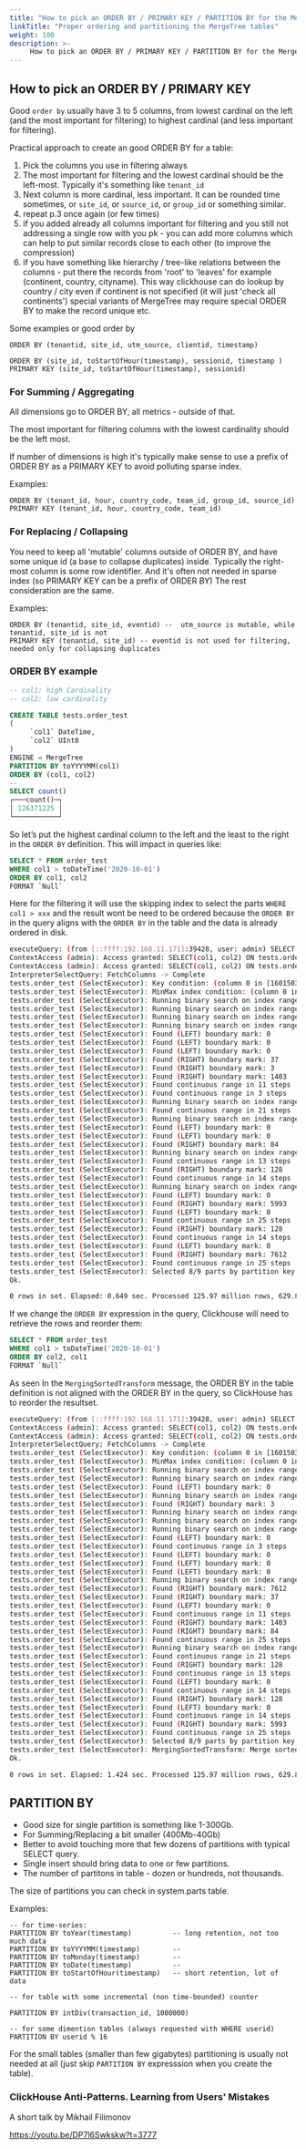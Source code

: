 ```yaml
---
title: "How to pick an ORDER BY / PRIMARY KEY / PARTITION BY for the MergeTree-family table"
linkTitle: "Proper ordering and partitioning the MergeTree tables"
weight: 100
description: >-
     How to pick an ORDER BY / PRIMARY KEY / PARTITION BY for the MergeTree table.
---
```


## How to pick an ORDER BY / PRIMARY KEY

Good `order by` usually have 3 to 5 columns, from lowest cardinal on the left (and the most important for filtering) to highest cardinal (and less important for filtering).
 
Practical approach to create an good ORDER BY for a table:

1. Pick the columns you use in filtering always
2. The most important for filtering and the lowest cardinal should be the left-most. Typically it's something like `tenant_id`
3. Next column is more cardinal, less important. It can be rounded time sometimes, or `site_id`, or `source_id`, or `group_id` or something similar.
4. repeat p.3 once again (or few times)
5. if you added already all columns important for filtering and you still not addressing a single row with you pk - you can add more columns which can help to put similar records close to each other (to improve the compression)
6. if you have something like hierarchy / tree-like relations between the columns - put there the records from 'root' to 'leaves' for example (continent, country, cityname). This way clickhouse can do lookup by country / city even if continent is not specified (it will just 'check all continents')
special variants of MergeTree may require special ORDER BY to make the record unique etc.

Some examples or good order by
```
ORDER BY (tenantid, site_id, utm_source, clientid, timestamp)
```

```
ORDER BY (site_id, toStartOfHour(timestamp), sessionid, timestamp )
PRIMARY KEY (site_id, toStartOfHour(timestamp), sessionid)
```

### For Summing / Aggregating

All dimensions go to ORDER BY, all metrics - outside of that. 

The most important for filtering columns with the lowest cardinality should be the left most.

If number of dimensions is high it's typically make sense to use a prefix of ORDER BY as a PRIMARY KEY to avoid polluting sparse index.

Examples:

```
ORDER BY (tenant_id, hour, country_code, team_id, group_id, source_id)
PRIMARY KEY (tenant_id, hour, country_code, team_id)
```

### For Replacing / Collapsing 

You need to keep all 'mutable' columns outside of ORDER BY, and have some unique id (a base to collapse duplicates) inside. 
Typically the right-most column is some row identifier. And it's often not needed in sparse index (so PRIMARY KEY can be a prefix of ORDER BY)
The rest consideration are the same. 

Examples:

```
ORDER BY (tenantid, site_id, eventid) --  utm_source is mutable, while tenantid, site_id is not
PRIMARY KEY (tenantid, site_id) -- eventid is not used for filtering, needed only for collapsing duplicates
```

### ORDER BY example


```sql
-- col1: high Cardinality
-- col2: low cardinality

CREATE TABLE tests.order_test
(    
     `col1` DateTime,    
     `col2` UInt8
)
ENGINE = MergeTree
PARTITION BY toYYYYMM(col1)
ORDER BY (col1, col2)
--
SELECT count() 
┌───count()─┐ 
│ 126371225 │ 
└───────────┘ 
```

So let’s put the highest cardinal column to the left and the least to the right in the `ORDER BY` definition. This will impact in queries like:

```sql
SELECT * FROM order_test
WHERE col1 > toDateTime('2020-10-01')
ORDER BY col1, col2
FORMAT `Null`
```

Here for the filtering it will use the skipping index to select the parts `WHERE col1 > xxx` and the result wont be need to be ordered because the `ORDER BY` in the query aligns with the `ORDER BY` in the table and the data is already ordered in disk. 

```bash
executeQuery: (from [::ffff:192.168.11.171]:39428, user: admin) SELECT * FROM order_test WHERE col1 > toDateTime('2020-10-01') ORDER BY col1,col2 FORMAT Null; (stage: Complete)
ContextAccess (admin): Access granted: SELECT(col1, col2) ON tests.order_test
ContextAccess (admin): Access granted: SELECT(col1, col2) ON tests.order_test
InterpreterSelectQuery: FetchColumns -> Complete
tests.order_test (SelectExecutor): Key condition: (column 0 in [1601503201, +Inf))
tests.order_test (SelectExecutor): MinMax index condition: (column 0 in [1601503201, +Inf))
tests.order_test (SelectExecutor): Running binary search on index range for part 202010_367_545_8 (7612 marks)
tests.order_test (SelectExecutor): Running binary search on index range for part 202010_549_729_12 (37 marks)
tests.order_test (SelectExecutor): Running binary search on index range for part 202011_689_719_2 (1403 marks)
tests.order_test (SelectExecutor): Running binary search on index range for part 202012_550_730_12 (3 marks)
tests.order_test (SelectExecutor): Found (LEFT) boundary mark: 0
tests.order_test (SelectExecutor): Found (LEFT) boundary mark: 0
tests.order_test (SelectExecutor): Found (LEFT) boundary mark: 0
tests.order_test (SelectExecutor): Found (RIGHT) boundary mark: 37
tests.order_test (SelectExecutor): Found (RIGHT) boundary mark: 3
tests.order_test (SelectExecutor): Found (RIGHT) boundary mark: 1403
tests.order_test (SelectExecutor): Found continuous range in 11 steps
tests.order_test (SelectExecutor): Found continuous range in 3 steps
tests.order_test (SelectExecutor): Running binary search on index range for part 202011_728_728_0 (84 marks)
tests.order_test (SelectExecutor): Found continuous range in 21 steps
tests.order_test (SelectExecutor): Running binary search on index range for part 202011_725_725_0 (128 marks)
tests.order_test (SelectExecutor): Found (LEFT) boundary mark: 0
tests.order_test (SelectExecutor): Found (LEFT) boundary mark: 0
tests.order_test (SelectExecutor): Found (RIGHT) boundary mark: 84
tests.order_test (SelectExecutor): Running binary search on index range for part 202011_722_722_0 (128 marks)
tests.order_test (SelectExecutor): Found continuous range in 13 steps
tests.order_test (SelectExecutor): Found (RIGHT) boundary mark: 128
tests.order_test (SelectExecutor): Found continuous range in 14 steps
tests.order_test (SelectExecutor): Running binary search on index range for part 202011_370_686_19 (5993 marks)
tests.order_test (SelectExecutor): Found (LEFT) boundary mark: 0
tests.order_test (SelectExecutor): Found (RIGHT) boundary mark: 5993
tests.order_test (SelectExecutor): Found (LEFT) boundary mark: 0
tests.order_test (SelectExecutor): Found continuous range in 25 steps
tests.order_test (SelectExecutor): Found (RIGHT) boundary mark: 128
tests.order_test (SelectExecutor): Found continuous range in 14 steps
tests.order_test (SelectExecutor): Found (LEFT) boundary mark: 0
tests.order_test (SelectExecutor): Found (RIGHT) boundary mark: 7612
tests.order_test (SelectExecutor): Found continuous range in 25 steps
tests.order_test (SelectExecutor): Selected 8/9 parts by partition key, 8 parts by primary key, 15380/15380 marks by primary key, 15380 marks to read from 8 ranges
Ok.

0 rows in set. Elapsed: 0.649 sec. Processed 125.97 million rows, 629.86 MB (194.17 million rows/s., 970.84 MB/s.)
```

If we change the `ORDER BY` expression in the query, Clickhouse will need to retrieve the rows and reorder them:

```sql
SELECT * FROM order_test
WHERE col1 > toDateTime('2020-10-01')
ORDER BY col2, col1
FORMAT `Null`
```

As seen In the `MergingSortedTransform` message, the ORDER BY in the table definition is not aligned with the ORDER BY in the query, so ClickHouse has to reorder the resultset.

```bash
executeQuery: (from [::ffff:192.168.11.171]:39428, user: admin) SELECT * FROM order_test WHERE col1 > toDateTime('2020-10-01') ORDER BY col2,col1 FORMAT Null; (stage: Complete)
ContextAccess (admin): Access granted: SELECT(col1, col2) ON tests.order_test
ContextAccess (admin): Access granted: SELECT(col1, col2) ON tests.order_test
InterpreterSelectQuery: FetchColumns -> Complete
tests.order_test (SelectExecutor): Key condition: (column 0 in [1601503201, +Inf))
tests.order_test (SelectExecutor): MinMax index condition: (column 0 in [1601503201, +Inf))
tests.order_test (SelectExecutor): Running binary search on index range for part 202010_367_545_8 (7612 marks)
tests.order_test (SelectExecutor): Running binary search on index range for part 202012_550_730_12 (3 marks)
tests.order_test (SelectExecutor): Found (LEFT) boundary mark: 0
tests.order_test (SelectExecutor): Running binary search on index range for part 202011_725_725_0 (128 marks)
tests.order_test (SelectExecutor): Found (RIGHT) boundary mark: 3
tests.order_test (SelectExecutor): Running binary search on index range for part 202011_689_719_2 (1403 marks)
tests.order_test (SelectExecutor): Running binary search on index range for part 202010_549_729_12 (37 marks)
tests.order_test (SelectExecutor): Running binary search on index range for part 202011_728_728_0 (84 marks)
tests.order_test (SelectExecutor): Found (LEFT) boundary mark: 0
tests.order_test (SelectExecutor): Found continuous range in 3 steps
tests.order_test (SelectExecutor): Found (LEFT) boundary mark: 0
tests.order_test (SelectExecutor): Found (LEFT) boundary mark: 0
tests.order_test (SelectExecutor): Found (LEFT) boundary mark: 0
tests.order_test (SelectExecutor): Running binary search on index range for part 202011_722_722_0 (128 marks)
tests.order_test (SelectExecutor): Found (RIGHT) boundary mark: 7612
tests.order_test (SelectExecutor): Found (RIGHT) boundary mark: 37
tests.order_test (SelectExecutor): Found (LEFT) boundary mark: 0
tests.order_test (SelectExecutor): Found continuous range in 11 steps
tests.order_test (SelectExecutor): Found (RIGHT) boundary mark: 1403
tests.order_test (SelectExecutor): Found (RIGHT) boundary mark: 84
tests.order_test (SelectExecutor): Found continuous range in 25 steps
tests.order_test (SelectExecutor): Running binary search on index range for part 202011_370_686_19 (5993 marks)
tests.order_test (SelectExecutor): Found continuous range in 21 steps
tests.order_test (SelectExecutor): Found (RIGHT) boundary mark: 128
tests.order_test (SelectExecutor): Found continuous range in 13 steps
tests.order_test (SelectExecutor): Found (LEFT) boundary mark: 0
tests.order_test (SelectExecutor): Found continuous range in 14 steps
tests.order_test (SelectExecutor): Found (RIGHT) boundary mark: 128
tests.order_test (SelectExecutor): Found (LEFT) boundary mark: 0
tests.order_test (SelectExecutor): Found continuous range in 14 steps
tests.order_test (SelectExecutor): Found (RIGHT) boundary mark: 5993
tests.order_test (SelectExecutor): Found continuous range in 25 steps
tests.order_test (SelectExecutor): Selected 8/9 parts by partition key, 8 parts by primary key, 15380/15380 marks by primary key, 15380 marks to read from 8 ranges
tests.order_test (SelectExecutor): MergingSortedTransform: Merge sorted 1947 blocks, 125972070 rows in 1.423973879 sec., 88465155.05499662 rows/sec., 423.78 MiB/sec
Ok.

0 rows in set. Elapsed: 1.424 sec. Processed 125.97 million rows, 629.86 MB (88.46 million rows/s., 442.28 MB/s.)
```

## PARTITION BY 

* Good size for single partition is something like 1-300Gb.
* For Summing/Replacing a bit smaller (400Mb-40Gb)
* Better to avoid touching more that few dozens of partitions with typical SELECT query.
* Single insert should bring data to one or few partitions.
* The number of partitons in table - dozen or hundreds, not thousands.

The size of partitions you can check in system.parts table.

Examples:

```
-- for time-series:
PARTITION BY toYear(timestamp)          -- long retention, not too much data
PARTITION BY toYYYYMM(timestamp)        --  
PARTITION BY toMonday(timestamp)        -- 
PARTITION BY toDate(timestamp)          --
PARTITION BY toStartOfHour(timestamp)   -- short retention, lot of data

-- for table with some incremental (non time-bounded) counter

PARTITION BY intDiv(transaction_id, 1000000)

-- for some dimention tables (always requested with WHERE userid)
PARTITION BY userid % 16
```

For the small tables (smaller than few gigabytes) partitioning is usually not needed at all (just skip `PARTITION BY` expresssion when you create the table).

### ClickHouse Anti-Patterns. Learning from Users' Mistakes

A short talk by Mikhail Filimonov

https://youtu.be/DP7l6Swkskw?t=3777
